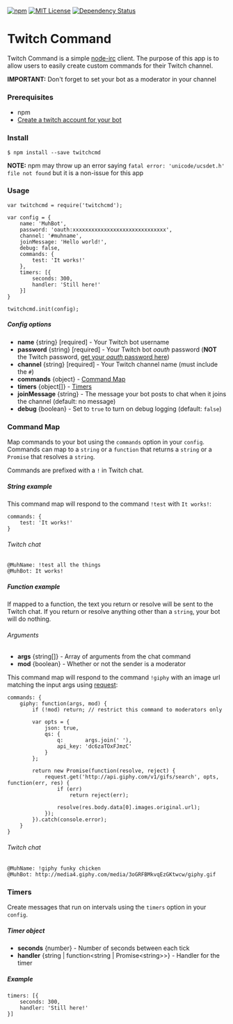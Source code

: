 [![npm](https://img.shields.io/npm/v/twitchcmd.svg?style=flat)](https://www.npmjs.com/package/twitchcmd)
[![MIT License](https://img.shields.io/github/license/otothea/node-twitchcmd.svg)](https://github.com/otothea/node-twitchcmd/blob/master/LICENSE)
[![Dependency Status](https://david-dm.org/otothea/node-twitchcmd.svg)](https://david-dm.org/otothea/node-twitchcmd)

# Twitch Command

Twitch Command is a simple [node-irc](https://github.com/martynsmith/node-irc) client. The purpose of this app is to allow users to easily create custom commands for their Twitch channel.

**IMPORTANT:** Don't forget to set your bot as a moderator in your channel

### Prerequisites

- npm
- [Create a twitch account for your bot](https://twitch.tv/signup)

### Install

```
$ npm install --save twitchcmd
```

**NOTE:** npm may throw up an error saying `fatal error: 'unicode/ucsdet.h' file not found` but it is a non-issue for this app

### Usage

```
var twitchcmd = require('twitchcmd');
 
var config = {
    name: 'MuhBot',
    password: 'oauth:xxxxxxxxxxxxxxxxxxxxxxxxxxxxxx',
    channel: '#muhname',
    joinMessage: 'Hello world!',
    debug: false,
    commands: {
        test: 'It works!'
    },
    timers: [{
        seconds: 300,
        handler: 'Still here!'
    }]
}
 
twitchcmd.init(config);
```

##### Config options

- **name** {string} [required] - Your Twitch bot username
- **password** {string} [required] - Your Twitch bot *oauth* password (**NOT** the Twitch password, [get your *oauth* password here](https://twitchapps.com/tmi/))
- **channel** {string} [required] - Your Twitch channel name (must include the `#`)
- **commands** {object} - [Command Map](#command-map)
- **timers** {object[]} - [Timers](#timers)
- **joinMessage** {string} - The message your bot posts to chat when it joins the channel (default: no message)
- **debug** {boolean} - Set to `true` to turn on debug logging (default: `false`)

### Command Map

Map commands to your bot using the `commands` option in your `config`.
Commands can map to a `string` or a `function` that returns a `string` or a `Promise` that resolves a `string`.

Commands are prefixed with a `!` in Twitch chat.

##### String example

This command map will respond to the command `!test` with `It works!`:

```
commands: {
    test: 'It works!'
}
```

###### Twitch chat

```
@MuhName: !test all the things
@MuhBot: It works!
```

##### Function example

If mapped to a function, the text you return or resolve will be sent to the Twitch chat. If you return or resolve anything other than a `string`, your bot will do nothing.

###### Arguments

- **args** {string[]} - Array of arguments from the chat command
- **mod** {boolean} - Whether or not the sender is a moderator

This command map will respond to the command `!giphy` with an image url matching the input args using [request](https://github.com/request/request):

```
commands: {
    giphy: function(args, mod) {
        if (!mod) return; // restrict this command to moderators only
 
        var opts = {
            json: true,
            qs: {
                q:       args.join(' '),
                api_key: 'dc6zaTOxFJmzC'
            }
        };
 
        return new Promise(function(resolve, reject) {
            request.get('http://api.giphy.com/v1/gifs/search', opts, function(err, res) {
                if (err)
                    return reject(err);

                resolve(res.body.data[0].images.original.url);
            });
        }).catch(console.error);
    }
}
```

###### Twitch chat

```
@MuhName: !giphy funky chicken
@MuhBot: http://media4.giphy.com/media/3oGRFBMkvqEzGKtwcw/giphy.gif
```

### Timers

Create messages that run on intervals using the `timers` option in your `config`.

##### Timer object

- **seconds** {number} - Number of seconds between each tick
- **handler** {string | function&lt;string | Promise&lt;string&gt;&gt;} - Handler for the timer

##### Example

```
timers: [{
    seconds: 300,
    handler: 'Still here!'
}]
```
